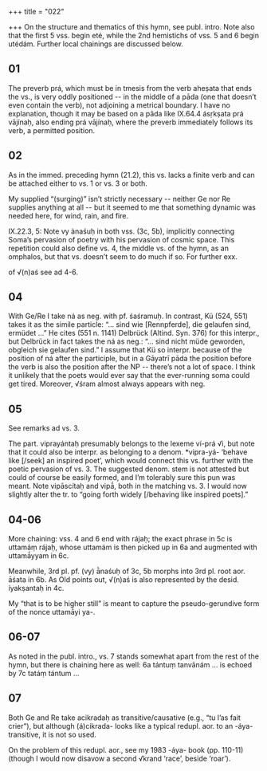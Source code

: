 +++
title = "022"

+++
On the structure and thematics of this hymn, see publ. intro. Note also that the first 5 vss. begin eté, while the 2nd hemistichs of vss. 5 and 6 begin utédám. Further local chainings are discussed below.


## 01
The preverb prá, which must be in tmesis from the verb aheṣata that ends the vs., is very oddly positioned -- in the middle of a pāda (one that doesn’t even contain the verb), not adjoining a metrical boundary. I have no explanation, though it may be based on a pāda like IX.64.4 ásṛkṣata prá vājínaḥ, also ending prá vājínaḥ, where the preverb immediately follows its verb, a permitted position.


## 02
As in the immed. preceding hymn (21.2), this vs. lacks a finite verb and can be attached either to vs. 1 or vs. 3 or both.

My supplied “(surging)” isn’t strictly necessary -- neither Ge nor Re supplies anything at all -- but it seemed to me that something dynamic was needed here, for wind, rain, and fire.

IX.22.3, 5: Note vy ànaśuḥ in both vss. (3c, 5b), implicitly connecting Soma’s pervasion of poetry with his pervasion of cosmic space. This repetition could also define vs. 4, the middle vs. of the hymn, as an omphalos, but that vs. doesn’t seem to do much if so. For further exx.

of √(n)aś see ad 4-6.


## 04
With Ge/Re I take ná as neg. with pf. śaśramuḥ. In contrast, Kü (524, 551) takes it as the simile particle: “... sind wie [Rennpferde], die gelaufen sind, ermüdet ...” He cites (551 n. 1141) Delbrück (Altind. Syn. 376) for this interpr., but Delbrück in fact takes the ná as neg.: “… sind nicht müde geworden, obgleich sie gelaufen sind.” I assume that Kü so interpr. because of the position of ná after the participle, but in a Gāyatrī pāda the position before the verb is also the position after the NP -- there’s not a lot of space. I think it unlikely that the poets would ever say that the ever-running soma could get tired. Moreover, √śram almost always appears with neg.


## 05
See remarks ad vs. 3.

The part. viprayántaḥ presumably belongs to the lexeme ví-prá √i, but note that it could also be interpr. as belonging to a denom. *vipra-yá- ‘behave like [/seek] an inspired poet’, which would connect this vs. further with the poetic pervasion of vs. 3. The suggested denom. stem is not attested but could of course be easily formed, and I’m tolerably sure this pun was meant. Note vipāscítaḥ and vipā́, both in the matching vs. 3. I would now slightly alter the tr. to “going forth widely [/behaving like inspired poets].”

## 04-06
More chaining: vss. 4 and 6 end with rájaḥ; the exact phrase in 5c is uttamáṃ rájaḥ, whose uttamám is then picked up in 6a and augmented with uttamā́yyam in 6c.

Meanwhile, 3rd pl. pf. (vy) ā̀naśuḥ of 3c, 5b morphs into 3rd pl. root aor. āśata in 6b. As Old points out, √(n)aś is also represented by the desid. íyakṣantaḥ in 4c.

My “that is to be higher still” is meant to capture the pseudo-gerundive form of the nonce uttamā́yi ya-.

## 06-07
As noted in the publ. intro., vs. 7 stands somewhat apart from the rest of the hymn, but there is chaining here as well: 6a tántuṃ tanvānám … is echoed by 7c tatáṃ tántum …


## 07
Both Ge and Re take acikradaḥ as transitive/causative (e.g., “tu l’as fait crier”), but although (á)cikrada- looks like a typical redupl. aor. to an -áya-transitive, it is not so used.

On the problem of this redupl. aor., see my 1983 -áya- book (pp. 110-11)(though I would now disavow a second √krand ‘race’, beside ‘roar’).
